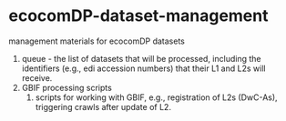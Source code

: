 # ecocomDP-dataset-management
management materials for ecocomDP datasets 

1. queue - the list of datasets that will be processed, including the identifiers (e.g., edi accession numbers) that their L1 and L2s will receive. 
2. GBIF processing scripts
   1. scripts for working with GBIF, e.g., registration of L2s (DwC-As), triggering crawls after update of L2.
